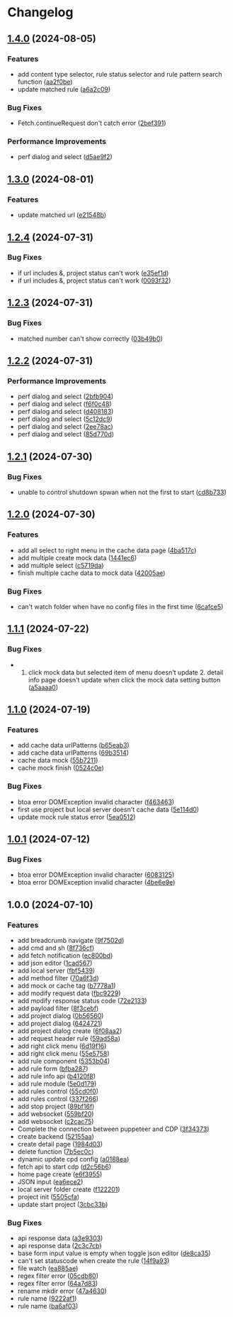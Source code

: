 # Changelog

## [1.4.0](https://github.com/CopyMaster98/Magic-Mock/compare/v1.3.0...v1.4.0) (2024-08-05)


### Features

* add content type selector, rule status selector and rule pattern search function ([aa2f0be](https://github.com/CopyMaster98/Magic-Mock/commit/aa2f0befaaf34f01f4c8db7afcb1f06327b35919))
* update matched rule ([a6a2c09](https://github.com/CopyMaster98/Magic-Mock/commit/a6a2c09c6f29f744ea392dc373288caadc0debe8))


### Bug Fixes

* Fetch.continueRequest don't catch error ([2bef391](https://github.com/CopyMaster98/Magic-Mock/commit/2bef391110b8e8477bb6d8faef63d6661da25350))


### Performance Improvements

* perf dialog and select ([d5ae9f2](https://github.com/CopyMaster98/Magic-Mock/commit/d5ae9f262d8f7785ffe95193a53101dc153925bb))

## [1.3.0](https://github.com/CopyMaster98/Magic-Mock/compare/v1.2.4...v1.3.0) (2024-08-01)


### Features

* update matched url ([e21548b](https://github.com/CopyMaster98/Magic-Mock/commit/e21548ba6ee8b56827f3b18c9e52efc3d1f7f83c))

## [1.2.4](https://github.com/CopyMaster98/Magic-Mock/compare/v1.2.3...v1.2.4) (2024-07-31)


### Bug Fixes

* if url includes &, project status can't work ([e35ef1d](https://github.com/CopyMaster98/Magic-Mock/commit/e35ef1dfd3b80c8fd19c25e9ae22ff5471f9afd5))
* if url includes &, project status can't work ([0093f32](https://github.com/CopyMaster98/Magic-Mock/commit/0093f322f61e45ab0e1742974a3e65a16d8a4e4b))

## [1.2.3](https://github.com/CopyMaster98/Magic-Mock/compare/v1.2.2...v1.2.3) (2024-07-31)


### Bug Fixes

* matched number can't show correctly ([03b49b0](https://github.com/CopyMaster98/Magic-Mock/commit/03b49b0d8b213b1fd1a4236cafd70d2335c0ac93))

## [1.2.2](https://github.com/CopyMaster98/Magic-Mock/compare/v1.2.1...v1.2.2) (2024-07-31)


### Performance Improvements

* perf dialog and select ([2bfb904](https://github.com/CopyMaster98/Magic-Mock/commit/2bfb904ac793f1ef8b841c55586cff1fac6c7975))
* perf dialog and select ([f6f0c48](https://github.com/CopyMaster98/Magic-Mock/commit/f6f0c4890973941b6f5b3752811fb003e6976518))
* perf dialog and select ([d408183](https://github.com/CopyMaster98/Magic-Mock/commit/d4081836ab696604d8305cd1f50c7ac03d9b6a46))
* perf dialog and select ([5c12dc9](https://github.com/CopyMaster98/Magic-Mock/commit/5c12dc987a2b732e10591f8c5884650f77f1e948))
* perf dialog and select ([2ee78ac](https://github.com/CopyMaster98/Magic-Mock/commit/2ee78ac2d615d775f6475d82d870a57495b4f201))
* perf dialog and select ([85d770d](https://github.com/CopyMaster98/Magic-Mock/commit/85d770d0823b18807540c19a77a720f9b706a0d5))

## [1.2.1](https://github.com/CopyMaster98/Magic-Mock/compare/v1.2.0...v1.2.1) (2024-07-30)


### Bug Fixes

* unable to control shutdown spwan when not the first to start ([cd8b733](https://github.com/CopyMaster98/Magic-Mock/commit/cd8b73376f749848a72340eab2e72f7dd420c3d1))

## [1.2.0](https://github.com/CopyMaster98/Magic-Mock/compare/v1.1.1...v1.2.0) (2024-07-30)


### Features

* add all select to right menu in the cache data page ([4ba517c](https://github.com/CopyMaster98/Magic-Mock/commit/4ba517c330afa2fb5adce9a25369d2a419ae702c))
* add multiple create mock data ([1441ec6](https://github.com/CopyMaster98/Magic-Mock/commit/1441ec6057afeca28644260e34e563bdcea80895))
* add multiple select ([c5719da](https://github.com/CopyMaster98/Magic-Mock/commit/c5719da2e04a953eaf09ba84919704af9a1b6152))
* finish multiple cache data to mock data ([42005ae](https://github.com/CopyMaster98/Magic-Mock/commit/42005aed3ade0623277b739a20d315948750a408))


### Bug Fixes

* can't watch folder when have no config files in the first time ([6cafce5](https://github.com/CopyMaster98/Magic-Mock/commit/6cafce5d694660efbd334a5aed955fd5020a16ad))

## [1.1.1](https://github.com/CopyMaster98/Magic-Mock/compare/v1.1.0...v1.1.1) (2024-07-22)


### Bug Fixes

* 1. click mock data but selected item of menu doesn't update 2. detail info page doesn't update when click the mock data setting button ([a5aaaa0](https://github.com/CopyMaster98/Magic-Mock/commit/a5aaaa05a246a1b8c7106e78dd26c019d6135735))

## [1.1.0](https://github.com/CopyMaster98/Magic-Mock/compare/v1.0.2...v1.1.0) (2024-07-19)


### Features

* add cache data urlPatterns ([b65eab3](https://github.com/CopyMaster98/Magic-Mock/commit/b65eab37303158d8b2c03b910e0ab25447841e46))
* add cache data urlPatterns ([69b3514](https://github.com/CopyMaster98/Magic-Mock/commit/69b3514c29637498e4c14dd1b1f7fec2d74faf77))
* cache data mock ([55b7211](https://github.com/CopyMaster98/Magic-Mock/commit/55b7211ce04ca876e1ba2cfc382781237d5393ff))
* cache mock finish ([0524c0e](https://github.com/CopyMaster98/Magic-Mock/commit/0524c0ef3d0e15cf5f9157836dc9a61f2d5630aa))


### Bug Fixes

* btoa error DOMException invalid character ([f463463](https://github.com/CopyMaster98/Magic-Mock/commit/f463463c7f3ec8c2d6b28f482d0e8e667f9a512c))
* first use project but local server doesn't cache data ([5e114d0](https://github.com/CopyMaster98/Magic-Mock/commit/5e114d04c709c478edfaf7999c44a3d74632acdf))
* update mock rule status error ([5ea0512](https://github.com/CopyMaster98/Magic-Mock/commit/5ea0512e54c08ff525f37c6548ca5eea93cdcbde))

## [1.0.1](https://github.com/CopyMaster98/Magic-Mock/compare/v1.0.0...v1.0.1) (2024-07-12)


### Bug Fixes

* btoa error DOMException invalid character ([6083125](https://github.com/CopyMaster98/Magic-Mock/commit/608312509d55419e4b24e619f496d60260695c3b))
* btoa error DOMException invalid character ([4be6e9e](https://github.com/CopyMaster98/Magic-Mock/commit/4be6e9e8f620c13e6f391b52a377e7c44e553025))

## 1.0.0 (2024-07-10)


### Features

* add breadcrumb navigate ([9f7502d](https://github.com/CopyMaster98/Magic-Mock/commit/9f7502d82379f637c00499725b77e6f234eda141))
* add cmd and sh ([8f736cf](https://github.com/CopyMaster98/Magic-Mock/commit/8f736cffab0d96bb35be32d703cd2551c20fb9ab))
* add fetch notification ([ec800bd](https://github.com/CopyMaster98/Magic-Mock/commit/ec800bd2faab700fa00d2726b021496f8dbedb0c))
* add json editor ([1cad567](https://github.com/CopyMaster98/Magic-Mock/commit/1cad5679e27b51b799154ad523090317c8e5bc5e))
* add local server ([fbf5439](https://github.com/CopyMaster98/Magic-Mock/commit/fbf54390ef71c5378ff6fe7645a067ea53ce0642))
* add method filter ([70a6f3d](https://github.com/CopyMaster98/Magic-Mock/commit/70a6f3dad59bde48b68a9e9f6addee4c8ce4b7bd))
* add mock or cache tag ([b7778a1](https://github.com/CopyMaster98/Magic-Mock/commit/b7778a1b70de827f7affc31732188d6453473592))
* add modify request data ([fbc9229](https://github.com/CopyMaster98/Magic-Mock/commit/fbc9229ff46403b753dad891857de6bc4d965662))
* add modify response status code ([72e2133](https://github.com/CopyMaster98/Magic-Mock/commit/72e213353861bad97c5855d3ddb9ca3887b1d01e))
* add payload filter ([8f3cebf](https://github.com/CopyMaster98/Magic-Mock/commit/8f3cebfec67af3b2113eb4b19cea9f41eb5bbc6f))
* add project dialog ([0b56560](https://github.com/CopyMaster98/Magic-Mock/commit/0b56560ac2e906c9e205796be622325cd3cc67e8))
* add project dialog ([6424721](https://github.com/CopyMaster98/Magic-Mock/commit/6424721ccc6898f5f8ad9e0fbb0efba64addf219))
* add project dialog create ([6f08aa2](https://github.com/CopyMaster98/Magic-Mock/commit/6f08aa2f81682cc723da0d7f18324b1d4f4abfeb))
* add request header rule ([59ad58a](https://github.com/CopyMaster98/Magic-Mock/commit/59ad58a0163b35039331ed74517adfb20f2ddd89))
* add right click menu ([6d19f16](https://github.com/CopyMaster98/Magic-Mock/commit/6d19f16330850e24dcb2ed541301bf2ded6ab4b3))
* add right click menu ([55e5758](https://github.com/CopyMaster98/Magic-Mock/commit/55e5758b154950f7905095aa0ea29420ad058632))
* add rule component ([5353b04](https://github.com/CopyMaster98/Magic-Mock/commit/5353b048e92747e9d1335f2dd74108c70c8800c8))
* add rule form ([bfba287](https://github.com/CopyMaster98/Magic-Mock/commit/bfba287e70a43cbefc8d5a15c312dc80865d8e16))
* add rule info api ([b4120f8](https://github.com/CopyMaster98/Magic-Mock/commit/b4120f839f411db5425c8ec4e19435ca6837fceb))
* add rule module ([5e0d179](https://github.com/CopyMaster98/Magic-Mock/commit/5e0d1797bec6e300d9a01fbbd0783e71de2e4679))
* add rules control ([55cd0f0](https://github.com/CopyMaster98/Magic-Mock/commit/55cd0f0674aea83c5bb6f236746d3ed6a10c03f0))
* add rules control ([337f266](https://github.com/CopyMaster98/Magic-Mock/commit/337f266695a5d8425da3fdd89c97dad8bf5f269e))
* add stop project ([89bf16f](https://github.com/CopyMaster98/Magic-Mock/commit/89bf16fe1ca75158d4e943f33522f3f175e41a41))
* add websocket ([559bf20](https://github.com/CopyMaster98/Magic-Mock/commit/559bf2016a7976a1be3503129234959962937717))
* add websocket ([c2cac75](https://github.com/CopyMaster98/Magic-Mock/commit/c2cac756e5fcebc3cbe7e6f10d4ac3f4df567065))
* Complete the connection between puppeteer and CDP ([3f34373](https://github.com/CopyMaster98/Magic-Mock/commit/3f3437344e3d98b80e394a5e449812acc3cdca42))
* create backend ([52155aa](https://github.com/CopyMaster98/Magic-Mock/commit/52155aad6b7549d11761b0d00fabd8bb8f88ad4f))
* create detail page ([1984d03](https://github.com/CopyMaster98/Magic-Mock/commit/1984d03ca25783602aea7ee7a1332473fbf64354))
* delete function ([7b5ec0c](https://github.com/CopyMaster98/Magic-Mock/commit/7b5ec0cf60e4366a270cf465d4786844afb19c72))
* dynamic update cpd config ([a0188ea](https://github.com/CopyMaster98/Magic-Mock/commit/a0188ea39372d7a9553375337ffb9984ef3ce5ee))
* fetch api to start cdp ([d2c56b6](https://github.com/CopyMaster98/Magic-Mock/commit/d2c56b694ec43c282b5443ac1df50d0155f75f26))
* home page create ([e6f3955](https://github.com/CopyMaster98/Magic-Mock/commit/e6f395559975bd41802ca21964358f113b1bb2d0))
* JSON input ([ea6ece2](https://github.com/CopyMaster98/Magic-Mock/commit/ea6ece240a2280ce8cbd7ecf95288df1e07fcf49))
* local server folder create ([f122201](https://github.com/CopyMaster98/Magic-Mock/commit/f122201b4b787d45b1d1fa8dff469d6c7318a7ae))
* project init ([5505cfa](https://github.com/CopyMaster98/Magic-Mock/commit/5505cfabdc019edb1a2275f1510e0ee6a020d7d4))
* update start project ([3cbc33b](https://github.com/CopyMaster98/Magic-Mock/commit/3cbc33bb552efc5e75ddac61b6c2f73bcc2bf079))


### Bug Fixes

* api response data ([a3e9303](https://github.com/CopyMaster98/Magic-Mock/commit/a3e9303bccdeab288e26c402e377e6f168651043))
* api response data ([2c3c7cb](https://github.com/CopyMaster98/Magic-Mock/commit/2c3c7cb5fd4f23afd821a37ee411ddc66634a618))
* base form input value is empty when toggle json editor ([de8ca35](https://github.com/CopyMaster98/Magic-Mock/commit/de8ca359912b85f2e7561a3450ec971bcfbd1b51))
* can't set statuscode when create the rule ([14f9a93](https://github.com/CopyMaster98/Magic-Mock/commit/14f9a939d2c0ab35c3df0f245f0338ee97db3390))
* file watch ([ea885ae](https://github.com/CopyMaster98/Magic-Mock/commit/ea885ae48704da0d0437c3bc042f9cae8d118ad7))
* regex filter error ([05cdb80](https://github.com/CopyMaster98/Magic-Mock/commit/05cdb80d8f96e4fb79daad77056a075a8dc2e4d5))
* regex filter error ([64a7d83](https://github.com/CopyMaster98/Magic-Mock/commit/64a7d83dca247b1c567f37b3929e385768ef5f08))
* rename mkdir error ([47a4630](https://github.com/CopyMaster98/Magic-Mock/commit/47a4630072325e3222d94ef4551480c2c28f7811))
* rule name ([9222af1](https://github.com/CopyMaster98/Magic-Mock/commit/9222af153727d48b01921aae9fbaaa8efe4a8d4e))
* rule name ([ba6af03](https://github.com/CopyMaster98/Magic-Mock/commit/ba6af0341f0169b7d934b1979d52958379d77629))
